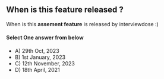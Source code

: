 <!-- Answer = fdec0ba7fd6b81d42673aa602f73a93a -->
## When is this feature released ?
When is this **assement feature** is released by interviewdose :)

#### Select One answer from below
- A) 29th Oct, 2023
- B) 1st January, 2023
- C) 12th November, 2023
- D) 18th April, 2021
